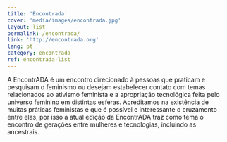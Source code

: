 ```yaml
---
title: 'Encontrada'
cover: 'media/images/encontrada.jpg'
layout: list
permalink: /encontrada/
link: 'http://encontrada.org'
lang: pt
category: encontrada
ref: encontrada-list
---
```


A EncontrADA é um encontro direcionado à pessoas que praticam e pesquisam o feminismo ou desejam estabelecer contato com temas relacionados ao ativismo feminista e a apropriação tecnológica feita pelo universo feminino em distintas esferas. 
Acreditamos na existência de muitas práticas feministas e que é possível e interessante o cruzamento entre elas, por isso a atual edição da EncontrADA traz como tema o encontro de gerações entre mulheres e tecnologias, incluindo as ancestrais. 